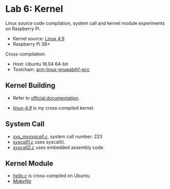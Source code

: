 # Lab 6: Kernel

Linux source code compilation, system call and kernel module experiments on Raspberry Pi.

- Kernel source: [Linux 4.9](https://github.com/raspberrypi/linux)
- Raspberry Pi 3B+

Cross-compilation:

- Host: Ubuntu 16.04 64-bit
- Toolchain: [arm-linux-gnueabihf-gcc](https://github.com/raspberrypi/tools/tree/master/arm-bcm2708/gcc-linaro-arm-linux-gnueabihf-raspbian-x64/bin)

## Kernel Building

- Refer to [official documentation](https://www.raspberrypi.org/documentation/linux/kernel/building.md).

- [*linux-4.9*](https://github.com/jessiepyx/EmbeddedSystems/tree/master/Lab6_Kernel/Ubuntu/linux-4.9) is my cross-compiled kernel.

## System Call

- [*sys_mysyscall.c*](https://github.com/jessiepyx/EmbeddedSystems/blob/master/Lab6_Kernel/Ubuntu/linux-4.9/arch/arm/kernel/sys_mysyscall.c), system call number: 223
- [*syscall1.c*](https://github.com/jessiepyx/EmbeddedSystems/blob/master/Lab6_Kernel/raspi/syscall1.c) uses syscall().
- [*syscall2.c*](https://github.com/jessiepyx/EmbeddedSystems/blob/master/Lab6_Kernel/raspi/syscall2.c) uses embedded assembly code.

## Kernel Module

- [*hello.c*](https://github.com/jessiepyx/EmbeddedSystems/blob/master/Lab6_Kernel/Ubuntu/modules/hello.c) is cross-compiled on Ubuntu.
- [*Makefile*](https://github.com/jessiepyx/EmbeddedSystems/blob/master/Lab6_Kernel/Ubuntu/modules/Makefile)

